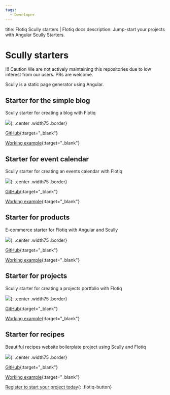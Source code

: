```yaml
---
tags:
  - Developer
---
```


title: Flotiq Scully starters | Flotiq docs
description: Jump-start your projects with Angular Scully Starters.

# Scully starters

!!! Caution
    We are not actively maintaining this repositories due to low interest from our users. PRs are welcome.

Scully is a static page generator using Angular.

## Starter for the simple blog

Scully starter for creating a blog with Flotiq

![](images/scully/flotiq-starter-blogposts.png){: .center .width75 .border}

[GitHub](https://github.com/flotiq/scully-blog-starter){:target="_blank"}

[Working example](https://thirsty-hoover-9327b3.netlify.app/){:target="_blank"}

## Starter for event calendar

Scully starter for creating an events calendar with Flotiq

![](images/scully/home.png){: .center .width75 .border}

[GitHub](https://github.com/flotiq/scully-event-calendar-starter){:target="_blank"}

[Working example](https://awesome-sammet-8accee.netlify.app/){:target="_blank"}

## Starter for products

E-commerce starter for Flotiq with Angular and Scully

![](images/scully/flotiq-starter-products.png){: .center .width75 .border}

[GitHub](https://github.com/flotiq/scully-products-starter){:target="_blank"}

[Working example](https://competent-visvesvaraya-bb732c.netlify.app/){:target="_blank"}

## Starter for projects

Scully starter for creating a projects portfolio with Flotiq

![](images/scully/flotiq-starter-projects.png){: .center .width75 .border}

[GitHub](https://github.com/flotiq/scully-projects-starter){:target="_blank"}

[Working example](https://angry-brattain-f446a1.netlify.app/){:target="_blank"}

## Starter for recipes

Beautiful recipes website boilerplate project using Scully and Flotiq

![](images/scully/Scully-Recipes-Starter.png){: .center .width75 .border}

[GitHub](https://github.com/flotiq/scully-recipes-starter){:target="_blank"}

[Working example](https://vibrant-mclean-8da635.netlify.app/){:target="_blank"}


[Register to start your project today](https://editor.flotiq.com/register.html){: .flotiq-button}
